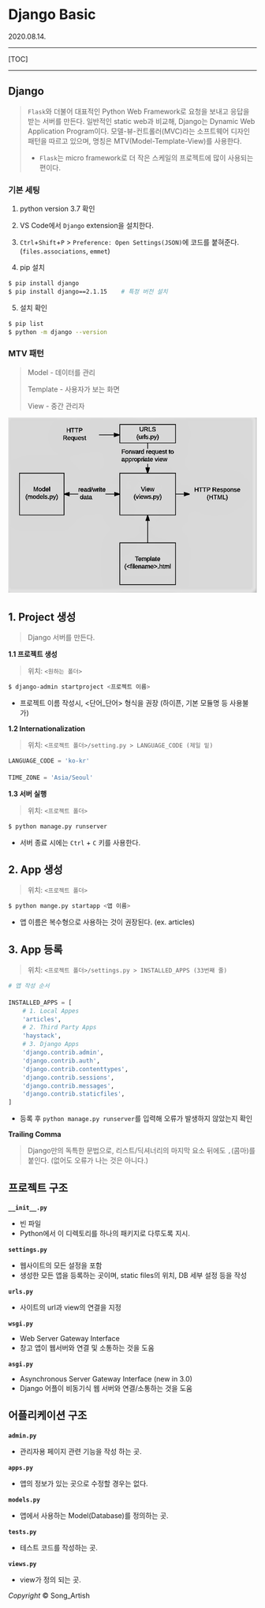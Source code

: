 # Django Basic

2020.08.14.



*****

[TOC]

*****



## Django

> `Flask`와 더불어 대표적인 Python Web Framework로 요청을 보내고 응답을 받는 서버를 만든다. 일반적인 static web과 비교해, Django는 Dynamic Web Application Program이다. 모델-뷰-컨트롤러(MVC)라는 소프트웨어 디자인 패턴을 따르고 있으며, 명칭은 MTV(Model-Template-View)를 사용한다.
>
> - `Flask`는 micro framework로 더 작은 스케일의 프로젝트에 많이 사용되는 편이다.

### 기본 세팅

1. python version 3.7 확인

2. VS Code에서 `Django` extension을 설치한다.

3. `Ctrl`+`Shift`+`P` > `Preference: Open Settings(JSON)`에 코드를 붙혀준다. (`files.associations`, `emmet`)

4. pip 설치

```bash
$ pip install django
$ pip install django==2.1.15	# 특정 버전 설치
```

5. 설치 확인

```bash
$ pip list
$ python -m django --version
```

### MTV 패턴

> Model - 데이터를 관리
>
> Template - 사용자가 보는 화면
>
> View - 중간 관리자

![MTV 패턴](img\django_how.png)



## 1. Project 생성

> Django 서버를 만든다.

**1.1 프로젝트 생성**

> 위치: `<원하는 폴더>`

```bash
$ django-admin startproject <프로젝트 이름>
```

- 프로젝트 이름 작성시, <단어_단어> 형식을 권장 (하이픈, 기본 모듈명 등 사용불가)

**1.2 Internationalization**

> 위치: `<프로젝트 폴더>/setting.py > LANGUAGE_CODE (제일 밑)`

```python
LANGUAGE_CODE = 'ko-kr'

TIME_ZONE = 'Asia/Seoul'
```

**1.3 서버 실행**

> 위치: `<프로젝트 폴더>`

```bash
$ python manage.py runserver
```

- 서버 종료 시에는 `Ctrl` + `C` 키를 사용한다.



## 2. App 생성

> 위치: `<프로젝트 폴더>`

```bash
$ python mange.py startapp <앱 이름>
```

- 앱 이름은 복수형으로 사용하는 것이 권장된다. (ex. articles)



## 3. App 등록

> 위치: `<프로젝트 폴더>/settings.py > INSTALLED_APPS (33번째 줄)`

```python
# 앱 작성 순서

INSTALLED_APPS = [
    # 1. Local Appes
    'articles',
    # 2. Third Party Apps
    'haystack',
    # 3. Django Apps
    'django.contrib.admin',
    'django.contrib.auth',
    'django.contrib.contenttypes',
    'django.contrib.sessions',
    'django.contrib.messages',
    'django.contrib.staticfiles',
]
```

- 등록 후 `python manage.py runserver`를 입력해 오류가 발생하지 않았는지 확인

**Trailing Comma**

> Django만의 독특한 문법으로, 리스트/딕셔너리의 마지막 요소 뒤에도 `,`(콤마)를 붙인다. (없어도 오류가 나는 것은 아니다.)



## 프로젝트 구조

**`__init__.py`**

- 빈 파일
- Python에서 이 디렉토리를 하나의 패키지로 다루도록 지시.

**`settings.py`**

- 웹사이트의 모든 설정을 포함
- 생성한 모든 앱을 등록하는 곳이며, static files의 위치, DB 세부 설정 등을 작성

**`urls.py`**

- 사이트의 url과 view의 연결을 지정

**`wsgi.py`**

- Web Server Gateway Interface
- 창고 앱이 웹서버와 연결 및 소통하는 것을 도움

**`asgi.py`**

- Asynchronous Server Gateway Interface (new in 3.0)
- Django 어플이 비동기식 웹 서버와 연결/소통하는 것을 도움



## 어플리케이션 구조

**`admin.py`**

- 관리자용 페이지 관련 기능을 작성 하는 곳.

**`apps.py`**

- 앱의 정보가 있는 곳으로 수정할 경우는 없다.

**`models.py`**

- 앱에서 사용하는 Model(Database)를 정의하는 곳.

**`tests.py`**

- 테스트 코드를 작성하는 곳.

**`views.py`**

- view가 정의 되는 곳. 

*Copyright* © Song_Artish

